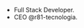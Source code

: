 - Full Stack Developer.
-  CEO @r81-tecnologia.

<!---
raphaelmaia/raphaelmaia is a ✨ special ✨ repository because its `README.md` (this file) appears on your GitHub profile.
You can click the Preview link to take a look at your changes.
--->
